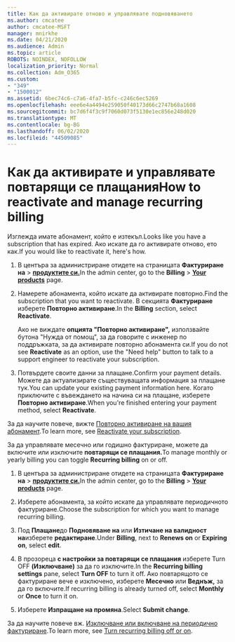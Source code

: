 ```yaml
---
title: Как да активирате отново и управлявате подновяването
ms.author: cmcatee
author: cmcatee-MSFT
manager: mnirkhe
ms.date: 04/21/2020
ms.audience: Admin
ms.topic: article
ROBOTS: NOINDEX, NOFOLLOW
localization_priority: Normal
ms.collection: Adm_O365
ms.custom:
- "349"
- "1500012"
ms.assetid: 6bec74c6-c7a6-4fa7-b5fc-c246c6ec5269
ms.openlocfilehash: eee6e4a4494e259050f40173d66c2747b68a1608
ms.sourcegitcommit: bc7d6f4f3c9f7060d073f5130e1ec856e248d020
ms.translationtype: MT
ms.contentlocale: bg-BG
ms.lasthandoff: 06/02/2020
ms.locfileid: "44509085"
---
```

# <a name="how-to-reactivate-and-manage-recurring-billing"></a><span data-ttu-id="83558-102">Как да активирате и управлявате повтарящи се плащания</span><span class="sxs-lookup"><span data-stu-id="83558-102">How to reactivate and manage recurring billing</span></span>

<span data-ttu-id="83558-103">Изглежда имате абонамент, който е изтекъл.</span><span class="sxs-lookup"><span data-stu-id="83558-103">Looks like you have a subscription that has expired.</span></span> <span data-ttu-id="83558-104">Ако искате да го активирате отново, ето как.</span><span class="sxs-lookup"><span data-stu-id="83558-104">If you would like to reactivate it, here's how.</span></span>
  
1. <span data-ttu-id="83558-105">В центъра за администриране отидете на страницата **Фактуриране на** \> **[продуктите си.](https://go.microsoft.com/fwlink/p/?linkid=842054)**</span><span class="sxs-lookup"><span data-stu-id="83558-105">In the admin center, go to the **Billing** \> **[Your products](https://go.microsoft.com/fwlink/p/?linkid=842054)** page.</span></span>

2. <span data-ttu-id="83558-106">Намерете абонамента, който искате да активирате повторно.</span><span class="sxs-lookup"><span data-stu-id="83558-106">Find the subscription that you want to reactivate.</span></span> <span data-ttu-id="83558-107">В секцията **Фактуриране** изберете **Повторно активиране**.</span><span class="sxs-lookup"><span data-stu-id="83558-107">In the **Billing** section, select  **Reactivate**.</span></span>

    <span data-ttu-id="83558-108">Ако не виждате **опцията "Повторно активиране",** използвайте бутона "Нужда от помощ", за да говорите с инженер по поддръжката, за да активирате повторно абонамента си.</span><span class="sxs-lookup"><span data-stu-id="83558-108">If you do not see **Reactivate** as an option, use the "Need help" button to talk to a support engineer to reactivate your subscription.</span></span>

3. <span data-ttu-id="83558-109">Потвърдете своите данни за плащане.</span><span class="sxs-lookup"><span data-stu-id="83558-109">Confirm your payment details.</span></span> <span data-ttu-id="83558-110">Можете да актуализирате съществуващата информация за плащане тук.</span><span class="sxs-lookup"><span data-stu-id="83558-110">You can update your existing payment information here.</span></span> <span data-ttu-id="83558-111">Когато приключите с въвеждането на начина си на плащане, изберете **Повторно активиране**.</span><span class="sxs-lookup"><span data-stu-id="83558-111">When you're finished entering your payment method, select **Reactivate**.</span></span>

<span data-ttu-id="83558-112">За да научите повече, вижте [Повторно активиране на вашия абонамент](https://docs.microsoft.com/microsoft-365/commerce/subscriptions-and-billing/reactivate-your-subscription).</span><span class="sxs-lookup"><span data-stu-id="83558-112">To learn more, see [Reactivate your subscription](https://docs.microsoft.com/microsoft-365/commerce/subscriptions-and-billing/reactivate-your-subscription).</span></span> 

<span data-ttu-id="83558-113">За да управлявате месечно или годишно фактуриране, можете да включите или изключите **повтарящи се плащания.**</span><span class="sxs-lookup"><span data-stu-id="83558-113">To manage monthly or yearly billing you can toggle **Recurring billing** on or off.</span></span>
  
1. <span data-ttu-id="83558-114">В центъра за администриране отидете на страницата **Фактуриране на** \> **[продуктите си.](https://go.microsoft.com/fwlink/p/?linkid=842054)**</span><span class="sxs-lookup"><span data-stu-id="83558-114">In the admin center, go to the **Billing** \> **[Your products](https://go.microsoft.com/fwlink/p/?linkid=842054)** page.</span></span>

2. <span data-ttu-id="83558-115">Изберете абонамента, за който искате да управлявате периодичното фактуриране.</span><span class="sxs-lookup"><span data-stu-id="83558-115">Choose the subscription for which you want to manage recurring billing.</span></span>

3. <span data-ttu-id="83558-116">Под **Плащане**до **Подновяване на** или **Изтичане на валидност на**изберете **редактиране**.</span><span class="sxs-lookup"><span data-stu-id="83558-116">Under **Billing**, next to **Renews on** or **Expiring on**, select **edit**.</span></span>

4. <span data-ttu-id="83558-117">В прозореца **с настройки за повтарящи се плащания** изберете Turn OFF **(Изключване)** за да го изключите.</span><span class="sxs-lookup"><span data-stu-id="83558-117">In the **Recurring billing settings** pane, select **Turn OFF** to turn it off.</span></span> <span data-ttu-id="83558-118">Ако повтарящото се фактуриране вече е изключено, изберете **Месечно** или **Веднъж,** за да го включите.</span><span class="sxs-lookup"><span data-stu-id="83558-118">If recurring billing is already turned off, select **Monthly** or **Once** to turn it on.</span></span>

5. <span data-ttu-id="83558-119">Изберете **Изпращане на промяна**.</span><span class="sxs-lookup"><span data-stu-id="83558-119">Select **Submit change**.</span></span>

<span data-ttu-id="83558-120">За да научите повече вж. [Изключване или включване на периодично фактуриране](https://docs.microsoft.com/microsoft-365/commerce/subscriptions/renew-your-subscription#turn-recurring-billing-off-or-on).</span><span class="sxs-lookup"><span data-stu-id="83558-120">To learn more, see [Turn recurring billing off or on](https://docs.microsoft.com/microsoft-365/commerce/subscriptions/renew-your-subscription#turn-recurring-billing-off-or-on).</span></span>